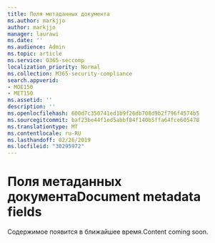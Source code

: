 ```yaml
---
title: Поля метаданных документа
ms.author: markjjo
author: markjjo
manager: laurawi
ms.date: ''
ms.audience: Admin
ms.topic: article
ms.service: O365-seccomp
localization_priority: Normal
ms.collection: M365-security-compliance
search.appverid:
- MOE150
- MET150
ms.assetid: ''
description: ''
ms.openlocfilehash: 600d7c350741ed1b9f26db708d9b2f796f4574b5
ms.sourcegitcommit: baf23be44f1ed5abbf84f140b5ffa64fce605478
ms.translationtype: MT
ms.contentlocale: ru-RU
ms.lasthandoff: 02/26/2019
ms.locfileid: "30295972"
---
```

# <a name="document-metadata-fields"></a><span data-ttu-id="5e01e-102">Поля метаданных документа</span><span class="sxs-lookup"><span data-stu-id="5e01e-102">Document metadata fields</span></span>

<span data-ttu-id="5e01e-103">Содержимое появится в ближайшее время.</span><span class="sxs-lookup"><span data-stu-id="5e01e-103">Content coming soon.</span></span>
